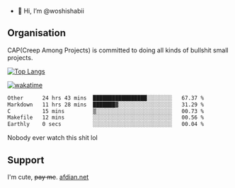 - 👋 Hi, I’m @woshishabii

## Organisation

CAP(Creep Among Projects) is committed to doing all kinds of bullshit small projects.

[![Top Langs](https://github-readme-stats.vercel.app/api/top-langs/?username=woshishabii&layout=compact)](https://github.com/anuraghazra/github-readme-stats)

[![wakatime](https://wakatime.com/badge/user/34d02784-acc1-4a16-82d7-33fdb53c4ed6.svg)](https://wakatime.com/@34d02784-acc1-4a16-82d7-33fdb53c4ed6)


<!--START_SECTION:waka-->

```txt
Other      24 hrs 43 mins  █████████████████░░░░░░░░   67.37 %
Markdown   11 hrs 28 mins  ███████▓░░░░░░░░░░░░░░░░░   31.29 %
C          15 mins         ▒░░░░░░░░░░░░░░░░░░░░░░░░   00.73 %
Makefile   12 mins         ░░░░░░░░░░░░░░░░░░░░░░░░░   00.56 %
Earthly    0 secs          ░░░░░░░░░░░░░░░░░░░░░░░░░   00.04 %
```

<!--END_SECTION:waka-->

Nobody ever watch this shit lol

## Support
I'm cute, ~~pay me~~.
[afdian.net](https://afdian.com/a/woshishabi)

<!---
woshishabii/woshishabii is a ✨ special ✨ repository because its `README.md` (this file) appears on your GitHub profile.
You can click the Preview link to take a look at your changes.
--->
